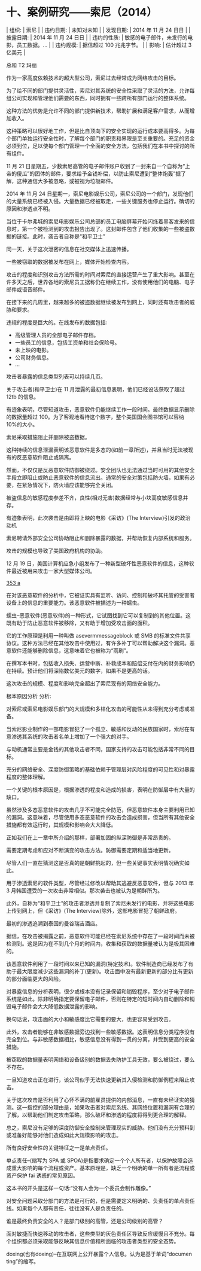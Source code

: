 # 十、案例研究——索尼（2014）

| 组织: | 索尼 |
| 违约日期: | 未知对未知 |
| 发现日期: | 2014 年 11 月 24 日日 |
| 披露日期: | 2014 年 11 月 24 日日 |
| 违约的性质: | 敏感的电子邮件，未发行的电影，员工数据。… |
| 违约规模: | 据信超过 100 兆兆字节。 |
| 影响: | 估计超过 3 亿美元 |

总和 T2 玛丽

作为一家高度依赖技术的超大型公司，索尼过去经常成为网络攻击的目标。

为了给不同的部门提供灵活性，索尼对其系统的安全性采取了灵活的方法，允许每组公司实现和管理他们需要的东西，同时拥有一些跨所有部门运行的整体系统。

这种方法的优势是允许不同的部门提供新技术，帮助扩展和满足客户需求，从而增加收入。

这种策略可以很好地工作，但是比自顶向下的安全实现的运行成本要高得多。为每个部门单独运行安全性时，了解每个部门的职责和界限是至关重要的。充足的资金必须到位，足以使每个部门管理一个全面的安全方法，包括我们在本书中探讨的所有组件。

11 月 21 日星期五，少数索尼高管的电子邮件账户收到了一封来自一个自称为“上帝的傻瓜”的团体的邮件，要求给予金钱补偿，以防止索尼遭到“整体炮轰”据了解，这种通信大多被忽略，或被视为垃圾邮件。

2014 年 11 月 24 日星期一，索尼电影娱乐公司，索尼公司的一个部门，发现他们的大量系统已经被入侵。大量数据已经被取走，一些关键服务也停止运行。确切的原因和渗透点不明。

当位于卡尔弗城的索尼电影娱乐公司总部的员工电脑屏幕开始闪烁着黑客发来的信息时，第一个被检测到的攻击报告出现了。这封邮件包含了他们收集的一些被盗数据的链接。此时，袭击者自称是“和平卫士”

同一天，关于这次泄密的信息在社交媒体上迅速传播。

一些被窃取的数据被发布在网上，媒体开始检查内容。

攻击的程度和识别攻击方法所需的时间对索尼的直接运营产生了重大影响。甚至在许多天之后，世界各地的索尼员工据称仍在继续工作，没有使用他们的电脑、电子邮件或语音邮件。

在接下来的几周里，越来越多的被盗数据继续被发布到网上，同时还有攻击者的威胁和要求。

违规的程度是巨大的。在线发布的数据包括:

*   高级管理人员的全部电子邮件存档。
*   一些员工的信息，包括工资单和社会保险号。
*   未上映的电影。
*   公司财务信息。
*   …

攻击者暴露的信息类型列表可以持续几页。

关于攻击者(和平卫士)在 11 月泄露的最初信息表明，他们已经设法获取了超过 12tb 的信息。

有迹象表明，尽管知道攻击，恶意软件仍能继续工作一段时间。最终数据显示删除的数据量超过 100。为了客观地看待这个数字，整个美国国会图书馆可以容纳 10%的大小。

索尼采取措施阻止并删除被盗数据。

这种持续的信息泄漏表明该恶意软件是多态的(如前一章所述)，并且当时无法被现有的反恶意软件阻止或隔离。

然而，不仅仅是反恶意软件防御被绕过。安全团队也无法通过当时可用的其他安全手段立即阻止或防止恶意软件的信息流出。通常的安全对策包括防火墙，如果有必要，在紧急情况下，防火墙应该能够完全关闭。

被盗信息的敏感程度参差不齐，良性(相对无害)数据经常与小块高度敏感信息并存。

有迹象表明，此次袭击是由即将上映的电影《采访》(The Interview)引发的政治动机

索尼聘请外部安全公司协助阻止和删除暴露的数据，并帮助恢复内部系统和服务。

攻击的规模也导致了美国政府机构的协助。

12 月 19 日，美国计算机应急小组发布了一种新型破坏性恶意软件的信息，这种软件最近被用来攻击一家大型媒体公司。

[353 a](https://www.us-cert.gov/ncas/alerts/TA14-353A)

在对该恶意软件的分析中，它被证实具有监听、访问、控制和破坏其托管的受害者设备上的信息的重要能力。该恶意软件被描述为一种蠕虫。

蠕虫–恶意软件(恶意软件)的一种形式，它试图找到它可以复制到的其他位置。这既有助于防止恶意软件被移除，又有助于增加受攻击面的面积。

它的工作原理是利用一种叫做 asevermmessageblock 或 SMB 的标准文件共享协议。这种方法已经在其他攻击中使用过，有许多补丁可以帮助解决这个漏洞。恶意软件还能够删除信息，这意味着它也被称为“雨刷”。

在撰写本书时，包括收入损失、运营中断、补救成本和赔偿支付在内的财务影响仍在持续。预计他们将深陷数亿美元的数字，如果不是更高的话。

这次攻击的规模、程度和影响完全超出了索尼现有的网络安全能力。

根本原因分析 分析:

对索尼或索尼电影娱乐部门的大规模和多样化攻击的可能性从未得到充分考虑或准备。

当索尼影业制作的一部电影冒犯了一个孤立、敏感和反动的民族国家时，索尼在有意渗透其系统的攻击者名单上增加了一个强大的对手。

与动机通常主要是金钱的其他攻击者不同，国家支持的攻击可能包括非常不同的目标。

充分的网络安全、深度防御策略的基础依赖于管理层对风险程度的可见性和对暴露程度的整体理解。

一个关键的根本原因是，根据渗透的程度和造成的损害，表明在防御层中有大量的缺口。

虽然涉及多态恶意软件的攻击几乎不可能完全防范，但恶意软件本身主要利用已知的漏洞。这意味着，尽管使用多态恶意软件的攻击会造成损害，但当所有其他安全措施都有效运行时，其规模和影响会大大降低。

正如我们在上一章中所介绍的那样，部署加固的纵深防御是非常昂贵的。

需要定期考虑和应对不断演变的攻击方法。防御需要定期和适当地更新。

尽管人们一直在猜测这是否真的是朝鲜挑起的，但一些关键事实表明情况确实如此。

用于渗透索尼的软件类型，尽管经过修改以帮助其逃避反恶意软件，但与 2013 年 3 月韩国遭受的一次攻击非常相似。那次袭击也被认为是朝鲜所为。

此外，自称为“和平卫士”的攻击者渗透并复制了索尼未发行的电影，并将这些电影上传到网上，但《采访》(The Interview)除外，这部电影冒犯了朝鲜政府。

最初的渗透追溯到泰国的曼谷瑞吉酒店。

据信，在攻击被揭露之前，恶意软件可能已经在索尼系统中存在了一段时间而未被检测到。这是因为在不到几个月的时间内，收集和获取的数据量被认为是极其困难的。

该恶意软件利用了一段时间以来已知的漏洞(特定技术)。软件制造商已经发布了有助于最大限度减少这些漏洞的补丁(更新)。攻击面中没有最新更新的部分比有更新的部分面临更大的风险。

对暴露信息的分析表明，很少或根本没有记录保留和销毁程序，至少对于电子邮件系统是如此。除非明确指定要保留电子邮件，否则在特定的短时间内自动删除和销毁电子邮件会大大降低数据泄露的影响。

换句话说，攻击面的大小和敏感度比它需要的要大，也更容易受到攻击。

此外，攻击者能够在非敏感数据旁边找到一些敏感数据。这表明信息分类程序没有完全到位。与非敏感数据相比，敏感信息没有得到一贯的分离，并受到更高的安全措施。

被窃取的数据量表明网络和设备级别的数据丢失防护工具无效，要么被绕过，要么不存在。

一旦知道攻击正在进行，该公司似乎无法快速更新其入侵检测和防御例程来阻止攻击。

关于这次攻击是否利用了心怀不满的前雇员提供的内部消息，一直有未经证实的猜测。这一指控的部分理由是，如果攻击者对索尼系统、其网络位置和漏洞有合理的了解，以帮助他们制定攻击策略，那么破坏和渗透的程度将得到更合理的解释。

总之，索尼没有足够的深度防御安全控制来管理现实的威胁。他们没有充分预料到或准备好能够对他们造成如此大规模影响的攻击。

所有良好安全性的关键特征之一是单点责任。

单点责任–(缩写为 SPA 或 SPOA)是指要求确定一个个人所有者，以保护故障会造成重大影响的每个流程或资产。基本原理是，缺乏一个明确的单一所有者是流程或资产保护 fai 诱惑的常见原因。

这本书的开头是这样一句话:“没有人会为一个委员会制作雕像。”

对安全问题采取分部门的方法是可行的，但是需要定义明确的、负责任的单点责任线。如果每个人都有责任，往往没有人是负责任的。

谁是最终负责安全的人？是部门级别的高管，还是公司级别的高管？

面对敏捷而快速移动的攻击者，这些类型的灰色责任区导致反应缓慢且不充分。每个组织都必须采取能够反映其信息价值和所面临的攻击者类型的安全态势。

doxing(也有doxing)–在互联网上公开暴露个人信息。认为是基于单词“documen ting”的缩写。